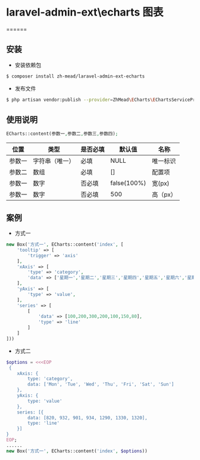 # laravel-admin-ext\echarts 图表
======
## 安装
* 安装依赖包
~~~bash
$ composer install zh-mead/laravel-admin-ext-echarts
~~~

* 发布文件
~~~bash
$ php artisan vendor:publish --provider=ZhMead\ECharts\EChartsServiceProvider
~~~

## 使用说明

~~~php
ECharts::content(参数一,参数二,参数三,参数四);
~~~

| 位置 | 类型 | 是否必填 | 默认值 | 名称 | 
| ------- | -------- | -------- | --------- | -------- |
| 参数一 | 字符串（唯一） | 必填 | NULL | 唯一标识 |
| 参数二 | 数组 | 必填 | [] | 配置项 |
| 参数一 | 数字 | 否必填 | false(100%) | 宽(px) |
| 参数一 | 数字 | 否必填 | 500 | 高（px） |

## 案例

* 方式一
~~~php
new Box('方式一', ECharts::content('index', [
    'tooltip' => [
        'trigger' => 'axis'
    ],
    'xAxis' => [
        'type' => 'category',
        'data' => ['星期一','星期二','星期三','星期四','星期五','星期六','星期日'],
    ],
    'yAxis' => [
        'type' => 'value',
    ],
    'series' => [
        [
            'data' => [100,200,300,200,100,150,80],
            'type' => 'line'
        ]
    ]
]))
~~~

* 方式二
~~~php
$options = <<<EOP
 {
    xAxis: {
        type: 'category',
        data: ['Mon', 'Tue', 'Wed', 'Thu', 'Fri', 'Sat', 'Sun']
    },
    yAxis: {
        type: 'value'
    },
    series: [{
        data: [820, 932, 901, 934, 1290, 1330, 1320],
        type: 'line'
    }]
}
EOP;
......
new Box('方式一', ECharts::content('index', $options))
~~~

